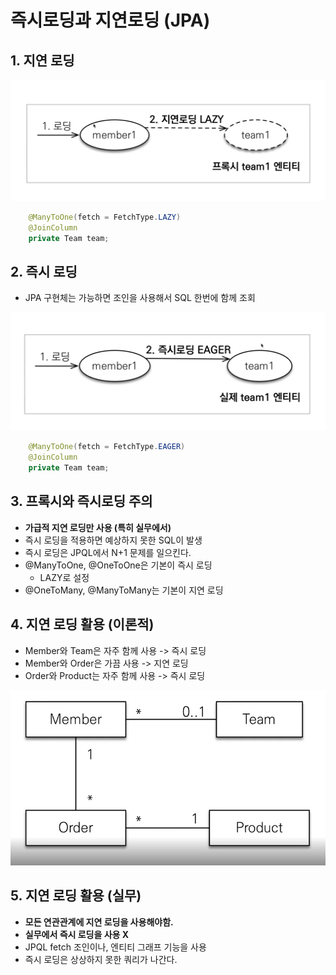 # 즉시로딩과 지연로딩 (JPA)

## 1. 지연 로딩

![alt](/assets/images/post/jpa/27.png)

```java
    @ManyToOne(fetch = FetchType.LAZY)
    @JoinColumn
    private Team team;
```

## 2. 즉시 로딩

- JPA 구현체는 가능하면 조인을 사용해서 SQL 한번에 함께 조회

![alt](/assets/images/post/jpa/28.png)

```java
    @ManyToOne(fetch = FetchType.EAGER)
    @JoinColumn
    private Team team;
```

## 3. 프록시와 즉시로딩 주의

- **가급적 지연 로딩만 사용 (특히 실무에서)**
- 즉시 로딩을 적용하면 예상하지 못한 SQL이 발생
- 즉시 로딩은 JPQL에서 N+1 문제를 일으킨다.
- @ManyToOne, @OneToOne은 기본이 즉시 로딩
  - LAZY로 설정
- @OneToMany, @ManyToMany는 기본이 지연 로딩

## 4. 지연 로딩 활용 (이론적)

- Member와 Team은 자주 함께 사용 -> 즉시 로딩
- Member와 Order은 가끔 사용 -> 지연 로딩
- Order와 Product는 자주 함께 사용 -> 즉시 로딩

![alt](/assets/images/post/jpa/29.png)

## 5. 지연 로딩 활용 (실무)

- **모든 연관관계에 지연 로딩을 사용해야함.**
- **실무에서 즉시 로딩을 사용 X**
- JPQL fetch 조인이나, 엔티티 그래프 기능을 사용
- 즉시 로딩은 상상하지 못한 쿼리가 나간다.
